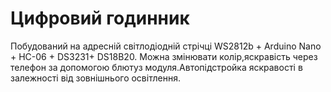 # Цифровий годинник 
Побудований на адресній світлодіодній стрічці WS2812b + Arduino Nano + HC-06 + DS3231+ DS18B20. Можна змінювати колір,яскравість через телефон за допомогою блютуз модуля.Автопідстройка яскравості в залежності від зовнішнього освітлення.
